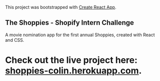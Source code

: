 This project was bootstrapped with [Create React App](https://github.com/facebook/create-react-app).

## The Shoppies - Shopify Intern Challenge

A movie nomination app for the first annual Shoppies, created with React and CSS.

# Check out the live project here: [shoppies-colin.herokuapp.com](https://shoppies-colin.herokuapp.com/).

